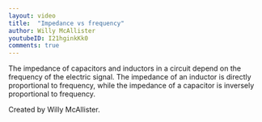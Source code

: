 ```yaml
---
layout: video
title:  "Impedance vs frequency"
author: Willy McAllister
youtubeID: I21hginkKk0
comments: true
--- 
```


The impedance of capacitors and inductors in a circuit depend on the frequency of the electric signal. The impedance of an inductor is directly proportional to frequency, while the impedance of a capacitor is inversely proportional to frequency.

Created by Willy McAllister.